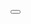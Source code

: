 <button class="btn-toggle" onclick="changeTheme()"><i class="fa fa-adjust" aria-hidden="true"></i></button>
